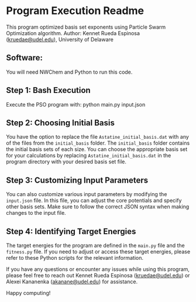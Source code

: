 # Program Execution Readme
This program optimized basis set exponents using Particle Swarm Optimization algorithm.
Author: Kennet Rueda Espinosa (kruedae@udel.edu), University of Delaware

## Software:
You will need NWChem and Python to run this code.

## Step 1: Bash Execution

Execute the PSO program with:
python main.py input.json

## Step 2: Choosing Initial Basis

You have the option to replace the file `Astatine_initial_basis.dat` with any of the files from the `initial_basis` folder. The `initial_basis` folder contains the initial basis sets of each size. You can choose the appropriate basis set for your calculations by replacing `Astatine_initial_basis.dat` in the program directory with your desired basis set file.

## Step 3: Customizing Input Parameters

You can also customize various input parameters by modifying the `input.json` file. In this file, you can adjust the core potentials and specify other basis sets. Make sure to follow the correct JSON syntax when making changes to the input file.

## Step 4: Identifying Target Energies

The target energies for the program are defined in the `main.py` file and the `fitness.py` file. If you need to adjust or access these target energies, please refer to these Python scripts for the relevant information.

If you have any questions or encounter any issues while using this program, please feel free to reach out 
Kennet Rueda Espinosa (kruedae@udel.edu) or Alexei Kananenka (akanane@udel.edu) for assistance.

Happy computing!
